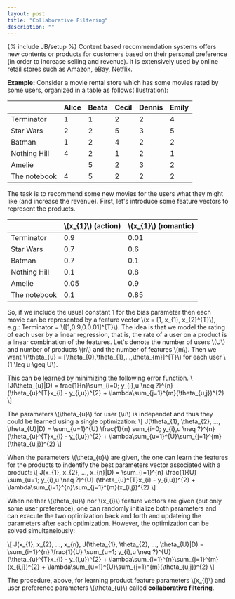 ```yaml
---
layout: post
title: "Collaborative Filtering"
description: ""
---
```

{% include JB/setup %}
Content based recommendation systems offers new contents or products for customers based on their personal preference (in order to increase selling and revenue). It is extensively used by online retail stores such as Amazon, eBay, Netflix.

**Example:** Consider a movie rental store which has some movies rated by some users, organized in a table as follows(illustration):

|              | Alice | Beata | Cecil | Dennis | Emily |
|--------------|-------|-------|-------|--------|-------|
| Terminator   | 1     | 1     | 2     | 2      | 4     |
| Star Wars    | 2     | 2     | 5     | 3      | 5     |
| Batman       | 1     | 2     | 4     | 2      | 2     |
| Nothing Hill | 4     | 2     | 1     | 2      | 1     |
| Amelie       |       | 5     | 2     | 3      | 2     |
| The notebook | 4     | 5     | 2     | 2      | 2     |

The task is to recommend some new movies for the users what they might like (and increase the revenue).
First, let's introduce some feature vectors to represent the products.

|              | \\(x_{1}\\) (action) | \\(x_{1}\\) (romantic) |
|--------------|----------------------|------------------------|
| Terminator   | 0.9                  | 0.01                   |
| Star Wars    | 0.7                  | 0.6                    |
| Batman       | 0.7                  | 0.1                    |
| Nothing Hill | 0.1                  | 0.8                    |
| Amelie       | 0.05                 | 0.9                    |
| The notebook | 0.1                  | 0.85                   |

So, if we include the usual constant 1 for the bias parameter then each movie can be represented by a feature vector \\(x = [1, x_{1}, x_{2}^{T}\\), e.g.: Terminator = \\([1,0.9,0.0.01]^{T}\\).
The idea is that we model the rating of each user by a linear regression, that is, the rate of a user on a product is a linear combination of the features. Let's denote the number of users \\(U\\) and number of products \\(n\\) and the number of features \\(m\\). Then we want \\(\theta_{u} = [\theta_{0},\theta_{1},...,\theta_{m}]^{T}\\) for each user \\(1 \leq u \geq U\\).

This can be learned by minimizing the following error function.
\\[J(\theta_{u}|D) = frac{1}{n}\sum_{i=0; y_{i},u \neq ?}^{n}(\theta_{u}^{T}x_{i} - y_{i,u})^{2} + \lambda\sum_{j=1}^{m}(\theta_{u,j})^{2} \\]

The parameters \\(\theta_{u}\\) for user (\\u\\) is independet and thus they could be learned using a single optimization:
\\[ J(\theta_{1}, \theta_{2}, ..., \theta_{U}|D) = \sum_{u=1}^{U} \frac{1}{n} sum_{i=0; y_{i},u \neq ?}^{n} (\theta_{u}^{T}x_{i} - y_{i,u})^{2} + \lambda\sum_{u=1}^{U}\sum_{j=1}^{m}(\theta_{u,j})^{2}  \\]

When the parameters \\(\theta_{u}\\) are given, the one can learn the features for the products to indentify the best parameters vector associated with a product:
\\[ J(x_{1}, x_{2}, ..., x_{n}|D) = \sum_{i=1}^{n} \frac{1}{U} \sum_{u=1; y_{i},u \neq ?}^{U} (\theta_{u}^{T}x_{i} - y_{i,u})^{2} + \lambda\sum_{i=1}^{n}\sum_{j=1}^{m}(x_{i,j})^{2}  \\]

When neither \\(\theta_{u}\\) nor \\(x_{i}\\) feature vectors are given (but only some user preference), one can randomly initialize both parameters and can exacute the two optimization back and forth and updateing the parameters after each optimization. However, the optimization can be solved simultaneiously: 

\\[ J(x_{1}, x_{2}, ..., x_{n}, J(\theta_{1}, \theta_{2}, ..., \theta_{U}|D) = \sum_{i=1}^{n} \frac{1}{U} \sum_{u=1; y_{i},u \neq ?}^{U} (\theta_{u}^{T}x_{i} - y_{i,u})^{2} + \lambda\sum_{i=1}^{n}\sum_{j=1}^{m}(x_{i,j})^{2} + \lambda\sum_{u=1}^{U}\sum_{j=1}^{m}(\theta_{u,j})^{2}  \\]

The procedure, above, for learning product feature parameters \\(x_{i}\\) and user preference parameters \\(\theta_{u}\\) called **collaborative filtering**. 